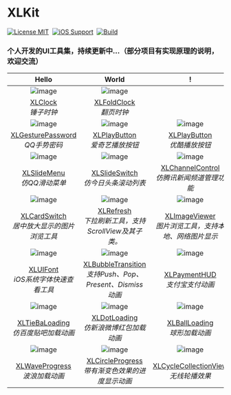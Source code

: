 # XLKit

[![License MIT](https://img.shields.io/badge/license-MIT-green.svg?style=flat)](https://github.com/mengxianliang/XLKit/blob/master/LICENSE)&nbsp;
[![iOS Support](https://img.shields.io/badge/support-iOS%208%2B%20-blue.svg?style=flat)](https://www.apple.com/nl/ios/)&nbsp;
[![Build](https://img.shields.io/travis/rust-lang/rust/master.svg)](https://github.com/mengxianliang/XLKit)

### 个人开发的UI工具集，持续更新中...（部分项目有实现原理的说明，欢迎交流）

|Hello|World|!|
|:---:|:---:|:---:|
|![image](https://github.com/mengxianliang/XLFoldClock/blob/master/GIF/1.gif)|![image](https://github.com/mengxianliang/XLClock/blob/master/GIF/1.gif)||
|[XLClock](https://github.com/mengxianliang/XLClock)<br>*锤子时钟*|[XLFoldClock](https://github.com/mengxianliang/XLFoldClock)<br>*翻页时钟*||
|![image](https://github.com/mengxianliang/XLGesturePassword/blob/master/GIF/1.gif)|![image](https://github.com/mengxianliang/XLPlayButton/blob/master/GIF/1.gif)|![image](https://github.com/mengxianliang/XLPlayButton/blob/master/GIF/2.gif)|
|[XLGesturePassword](https://github.com/mengxianliang/XLGesturePassword)<br>*QQ手势密码*|[XLPlayButton](https://github.com/mengxianliang/XLPlayButton)<br>*爱奇艺播放按钮*|[XLPlayButton](https://github.com/mengxianliang/XLPlayButton)<br>*优酷播放按钮*|
|![image](https://github.com/mengxianliang/XLSlideMenu/raw/master/GIF/1.gif)|![image](https://github.com/mengxianliang/XLSlideSwitch/raw/master/GIF/1-1.gif)|![image](https://github.com/mengxianliang/XLChannelControl/raw/master/GIF/3.gif)|
|[XLSlideMenu](https://github.com/mengxianliang/XLSlideMenu)<br>*仿QQ滑动菜单*|[XLSlideSwitch](https://github.com/mengxianliang/XLSlideSwitch)<br>*仿今日头条滚动列表*|[XLChannelControl](https://github.com/mengxianliang/XLChannelControl)<br>*仿腾讯新闻频道管理功能*|
|![image](https://github.com/mengxianliang/XLCardSwitch/raw/master/GIF/1.gif)|![image](https://github.com/mengxianliang/XLRefresh/raw/master/GIF/2.gif)|![image](https://github.com/mengxianliang/XLImageViewer/raw/master/GIF/1-1.gif)|
|[XLCardSwitch](https://github.com/mengxianliang/XLCardSwitch)<br>*居中放大显示的图片浏览工具*|[XLRefresh](https://github.com/mengxianliang/XLRefresh)<br>*下拉刷新工具，支持ScrollView及其子类。*|[XLImageViewer](https://github.com/mengxianliang/XLImageViewer)<br>*图片浏览工具，支持本地、网络图片显示*|
|![image](https://github.com/mengxianliang/XLUIFont/raw/master/GIF/1.gif)|![image](https://github.com/mengxianliang/XLBubbleTransition/raw/master/GIF/1.gif)|![image](https://github.com/mengxianliang/XLPaymentHUD/raw/master/GIF/1.gif)|
|[XLUIFont](https://github.com/mengxianliang/XLUIFont)<br>*iOS系统字体快速查看工具*|[XLBubbleTransition](https://github.com/mengxianliang/XLBubbleTransition)<br>*支持Push、Pop、Present、Dismiss动画*|[XLPaymentHUD](https://github.com/mengxianliang/XLPaymentHUD)<br>*支付宝支付动画*|
|![image](https://github.com/mengxianliang/XLTieBaLoading/raw/master/Image/1.gif)|![image](https://github.com/mengxianliang/XLDotLoading/raw/master/1.gif)|![image](https://github.com/mengxianliang/XLBallLoading/raw/master/GIF/1.gif)|
|[XLTieBaLoading](https://github.com/mengxianliang/XLTieBaLoading)<br>*仿百度贴吧加载动画*|[XLDotLoading](https://github.com/mengxianliang/XLDotLoading)<br>*仿新浪微博红包加载动画*|[XLBallLoading](https://github.com/mengxianliang/XLBallLoading)<br>*球形加载动画*|
|![image](https://github.com/mengxianliang/XLWaveProgress/raw/master/GIF/1.gif)|![image](https://github.com/mengxianliang/XLCircleProgress/raw/master/1.gif)|![image](https://github.com/mengxianliang/XLCycleCollectionView/raw/master/Gif/1.gif)|
|[XLWaveProgress](https://github.com/mengxianliang/XLWaveProgress)<br>*波浪加载动画*|[XLCircleProgress](https://github.com/mengxianliang/XLCircleProgress)<br>*带有渐变色效果的进度显示动画*|[XLCycleCollectionView](https://github.com/mengxianliang/XLCycleCollectionView)<br>*无线轮播效果*|






